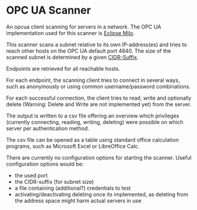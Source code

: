# OPC UA Scanner
An opcua client scanning for servers in a network. The OPC UA
implementation used for this scanner is
[Eclipse Milo](https://github.com/eclipse/milo).

This scanner scans a subnet relative to its own IP-address(es) and tries
 to reach other hosts on the OPC UA default port 4840. The size of the
 scanned subnet is determined by a given
 [CIDR-Suffix](https://en.wikipedia.org/wiki/Classless_Inter-Domain_Routing).

Endpoints are retrieved for all reachable hosts.

For each endpoint, the scanning client tries to connect in several ways,
 such as anonymously or using common username/password combinations.

For each successful connection, the client tries to read, write and
optionally delete (Warning:
Delete and Write are not implemented yet) from the server.

The output is written to a csv file offering an overview which
privileges (currently connecting, reading, writing, deleting) were
possible on which server per authentication method.

The csv file can be opened as a table using standard office calculation
 programs, such as Microsoft Excel or LibreOffice Calc.


There are currently no configuration options for starting the scanner.
Useful configuration options would be:
- the used port
- the CIDR-suffix (for subnet size)
- a file containing (additional?) credentials to test
- activating/deactivating deleting once its implemented, as deleting
from the address space might harm actual
        servers in use